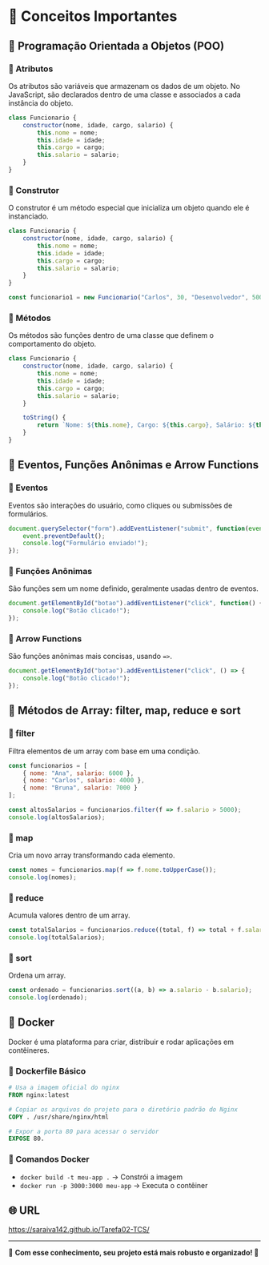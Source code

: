 # 📌 Conceitos Importantes

## 🎯 Programação Orientada a Objetos (POO)
### 🔹 Atributos
Os atributos são variáveis que armazenam os dados de um objeto. No JavaScript, são declarados dentro de uma classe e associados a cada instância do objeto.

```js
class Funcionario {
    constructor(nome, idade, cargo, salario) {
        this.nome = nome;
        this.idade = idade;
        this.cargo = cargo;
        this.salario = salario;
    }
}
```

### 🔹 Construtor
O construtor é um método especial que inicializa um objeto quando ele é instanciado.

```js
class Funcionario {
    constructor(nome, idade, cargo, salario) {
        this.nome = nome;
        this.idade = idade;
        this.cargo = cargo;
        this.salario = salario;
    }
}

const funcionario1 = new Funcionario("Carlos", 30, "Desenvolvedor", 5000);
```

### 🔹 Métodos
Os métodos são funções dentro de uma classe que definem o comportamento do objeto.

```js
class Funcionario {
    constructor(nome, idade, cargo, salario) {
        this.nome = nome;
        this.idade = idade;
        this.cargo = cargo;
        this.salario = salario;
    }

    toString() {
        return `Nome: ${this.nome}, Cargo: ${this.cargo}, Salário: ${this.salario}`;
    }
}
```

## 🎯 Eventos, Funções Anônimas e Arrow Functions
### 🔹 Eventos
Eventos são interações do usuário, como cliques ou submissões de formulários.

```js
document.querySelector("form").addEventListener("submit", function(event) {
    event.preventDefault();
    console.log("Formulário enviado!");
});
```

### 🔹 Funções Anônimas
São funções sem um nome definido, geralmente usadas dentro de eventos.

```js
document.getElementById("botao").addEventListener("click", function() {
    console.log("Botão clicado!");
});
```

### 🔹 Arrow Functions
São funções anônimas mais concisas, usando `=>`.

```js
document.getElementById("botao").addEventListener("click", () => {
    console.log("Botão clicado!");
});
```

## 🎯 Métodos de Array: filter, map, reduce e sort
### 🔹 filter
Filtra elementos de um array com base em uma condição.

```js
const funcionarios = [
    { nome: "Ana", salario: 6000 },
    { nome: "Carlos", salario: 4000 },
    { nome: "Bruna", salario: 7000 }
];

const altosSalarios = funcionarios.filter(f => f.salario > 5000);
console.log(altosSalarios);
```

### 🔹 map
Cria um novo array transformando cada elemento.

```js
const nomes = funcionarios.map(f => f.nome.toUpperCase());
console.log(nomes);
```

### 🔹 reduce
Acumula valores dentro de um array.

```js
const totalSalarios = funcionarios.reduce((total, f) => total + f.salario, 0);
console.log(totalSalarios);
```

### 🔹 sort
Ordena um array.

```js
const ordenado = funcionarios.sort((a, b) => a.salario - b.salario);
console.log(ordenado);
```

## 🎯 Docker
Docker é uma plataforma para criar, distribuir e rodar aplicações em contêineres.

### 🔹 Dockerfile Básico
```dockerfile
# Usa a imagem oficial do nginx
FROM nginx:latest

# Copiar os arquivos do projeto para o diretório padrão do Nginx
COPY . /usr/share/nginx/html

# Expor a porta 80 para acessar o servidor
EXPOSE 80.

```

### 🔹 Comandos Docker
- `docker build -t meu-app .` → Constrói a imagem
- `docker run -p 3000:3000 meu-app` → Executa o contêiner

## 🌐 URL

https://saraiva142.github.io/Tarefa02-TCS/

---
📌 **Com esse conhecimento, seu projeto está mais robusto e organizado! 🚀**